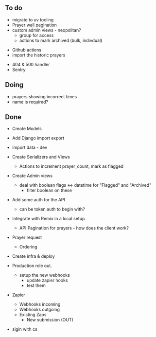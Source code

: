 

## To do

* migrate to uv tooling
* Prayer wall pagination
* custom admin views - neopolitan?
  * group for access
  - actions to mark archived (bulk, indivdual)
- Github actions
- import the historic prayers
* 404 & 500 handler
* Sentry

## Doing

* prayers showing incorrect times
* name is required?

## Done

* Create Models
* Add Django import export
* Import data - dev
* Create Serializers and Views
  * Actions to increment prayer_count, mark as flagged
* Create Admin views
  - deal with boolean flags <-> datetime for "Flagged" and "Archived"
    - filter boolean on these
* Add some auth for the API
  - can be token auth to begin with?
* Integrate with Remix in a local setup
  * API Pagination for prayers - how does the client work?
* Prayer request
  * Ordering
* Create infra & deploy
* Production role out.
  - setup the new webhooks
    - update zapier hooks
    - test them

* Zapier
  * Webhooks incoming
  * Webhooks outgoing
  * Existing Zaps
    * New submission (OUT)
* sigin with cs
